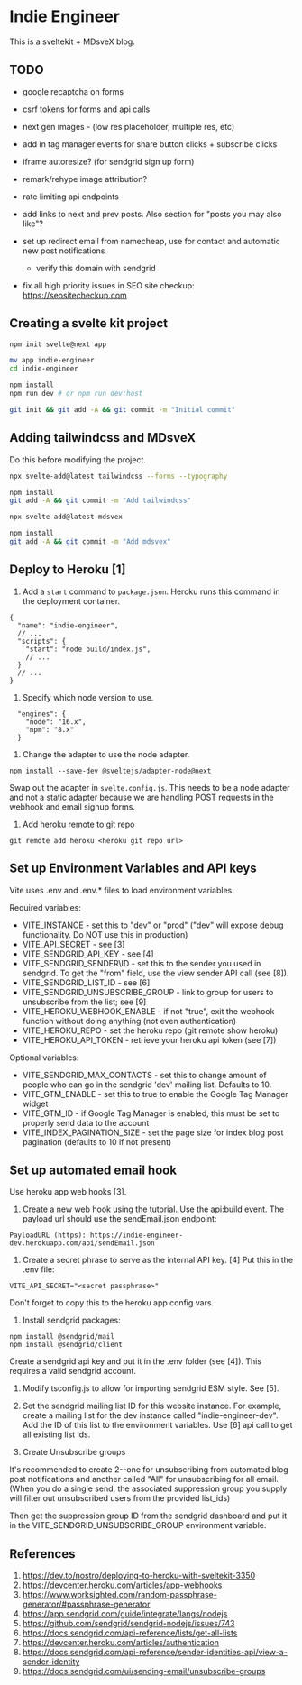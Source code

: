 # Indie Engineer

This is a sveltekit + MDsveX blog.

## TODO

* google recaptcha on forms
* csrf tokens for forms and api calls

* next gen images - (low res placeholder, multiple res, etc)
* add in tag manager events for share button clicks + subscribe clicks
* iframe autoresize? (for sendgrid sign up form)
* remark/rehype image attribution?
* rate limiting api endpoints

* add links to next and prev posts. Also section for "posts you may also like"?

* set up redirect email from namecheap, use for contact and automatic new post notifications
  * verify this domain with sendgrid

* fix all high priority issues in SEO site checkup: https://seositecheckup.com

## Creating a svelte kit project

```bash
npm init svelte@next app

mv app indie-engineer
cd indie-engineer

npm install
npm run dev # or npm run dev:host

git init && git add -A && git commit -m "Initial commit"
```

## Adding tailwindcss and MDsveX

Do this before modifying the project.

```bash
npx svelte-add@latest tailwindcss --forms --typography

npm install
git add -A && git commit -m "Add tailwindcss"
```

```bash
npx svelte-add@latest mdsvex

npm install
git add -A && git commit -m "Add mdsvex"
```

## Deploy to Heroku [1]

1. Add a `start` command to `package.json`. Heroku runs this command in the deployment container.

```
{
  "name": "indie-engineer",
  // ...
  "scripts": {
    "start": "node build/index.js",
    // ...
  }
  // ...
}
```

1. Specify which node version to use.

```
  "engines": {
    "node": "16.x",
    "npm": "8.x"
  }
```

1. Change the adapter to use the node adapter.

```
npm install --save-dev @sveltejs/adapter-node@next
```

Swap out the adapter in `svelte.config.js`. This needs to be a node adapter and not a static adapter because we are handling POST requests in the webhook and email signup forms.

1. Add heroku remote to git repo

```
git remote add heroku <heroku git repo url>
```
## Set up Environment Variables and API keys

Vite uses .env and .env.\* files to load environment variables.

Required variables:

* VITE\_INSTANCE - set this to "dev" or "prod" ("dev" will expose debug functionality. Do NOT use this in production)
* VITE\_API\_SECRET - see [3]
* VITE\_SENDGRID\_API\_KEY - see [4]
* VITE\_SENDGRID\_SENDER\ID - set this to the sender you used in sendgrid. To get the "from" field, use the view sender API call (see [8]).
* VITE\_SENDGRID\_LIST\_ID - see [6]
* VITE\_SENDGRID\_UNSUBSCRIBE\_GROUP - link to group for users to unsubscribe from the list; see [9]
* VITE\_HEROKU\_WEBHOOK\_ENABLE - if not "true", exit the webhook function without doing anything (not even authentication)
* VITE\_HEROKU\_REPO - set the heroku repo (git remote show heroku)
* VITE\_HEROKU\_API\_TOKEN - retrieve your heroku api token (see [7])

Optional variables:

* VITE\_SENDGRID\_MAX\_CONTACTS - set this to change amount of people who can go in the sendgrid 'dev' mailing list. Defaults to 10.
* VITE\_GTM\_ENABLE - set this to true to enable the Google Tag Manager widget
* VITE\_GTM\_ID - if Google Tag Manager is enabled, this must be set to properly send data to the account
* VITE\_INDEX\_PAGINATION\_SIZE - set the page size for index blog post pagination (defaults to 10 if not present)

## Set up automated email hook

Use heroku app web hooks [3].

1. Create a new web hook using the tutorial. Use the api:build event. The payload url should use the sendEmail.json endpoint:

```
PayloadURL (https): https://indie-engineer-dev.herokuapp.com/api/sendEmail.json
```

1. Create a secret phrase to serve as the internal API key. [4] Put this in the .env file:

```
VITE_API_SECRET="<secret passphrase>"
```

Don't forget to copy this to the heroku app config vars.

1. Install sendgrid packages:

```
npm install @sendgrid/mail
npm install @sendgrid/client
```

Create a sendgrid api key and put it in the .env folder (see [4]). This requires a valid sendgrid account.

1. Modify tsconfig.js to allow for importing sendgrid ESM style. See [5].

1. Set the sendgrid mailing list ID for this website instance. For example, create a mailing list for the dev instance called "indie-engineer-dev". Add the ID of this list to the environment variables. Use [6] api call to get all existing list ids.

1. Create Unsubscribe groups

It's recommended to create 2--one for unsubscribing from automated blog post notifications and another called "All" for unsubscribing for all email. (When you do a single send, the associated suppression group you supply will filter out unsubscribed users from the provided list\_ids)

Then get the suppression group ID from the sendgrid dashboard and put it in the VITE\_SENDGRID\_UNSUBSCRIBE\_GROUP environment variable.

## References

1. <https://dev.to/nostro/deploying-to-heroku-with-sveltekit-3350>
1. <https://devcenter.heroku.com/articles/app-webhooks>
1. <https://www.worksighted.com/random-passphrase-generator/#passphrase-generator>
1. <https://app.sendgrid.com/guide/integrate/langs/nodejs>
1. <https://github.com/sendgrid/sendgrid-nodejs/issues/743>
1. <https://docs.sendgrid.com/api-reference/lists/get-all-lists>
1. <https://devcenter.heroku.com/articles/authentication>
1. <https://docs.sendgrid.com/api-reference/sender-identities-api/view-a-sender-identity>
1. <https://docs.sendgrid.com/ui/sending-email/unsubscribe-groups>

